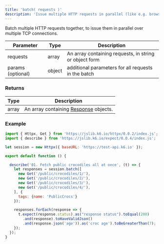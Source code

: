 ```yaml
---
title: 'batch( requests )'
description: 'Issue multiple HTTP requests in parallel (like e.g. browsers tend to do).'
---
```


Batch multiple HTTP requests together, to issue them in parallel over multiple TCP connections.

| Parameter | Type            | Description                                                      |
| --------- | --------------- | ---------------------------------------------------------------- |
| requests  | array  | An array containing requests, in string or object form |
| params (optional) | object | additional parameters for all requests in the batch |


### Returns

| Type   | Description |
| ------ | ------------------- |
| array | An array containing [Response](/javascript-api/k6-http/response) objects. |

### Example

<CodeGroup labels={[]}>

```javascript
import { Httpx, Get } from 'https://jslib.k6.io/httpx/0.0.2/index.js';
import { describe } from 'https://jslib.k6.io/expect/0.0.4/index.js';

let session = new Httpx({ baseURL: 'https://test-api.k6.io' });

export default function () {

  describe('01. Fetch public crocodiles all at once', (t) => {
    let responses = session.batch([
      new Get('/public/crocodiles/1/'),
      new Get('/public/crocodiles/2/'),
      new Get('/public/crocodiles/3/'),
      new Get('/public/crocodiles/4/'),
    ], {
      tags: {name: 'PublicCrocs'}
    });

    responses.forEach(response => {
      t.expect(response.status).as("response status").toEqual(200)
        .and(response).toHaveValidJson()
        .and(response.json('age')).as('croc age').toBeGreaterThan(7);
    });
  });
}
```

</CodeGroup>